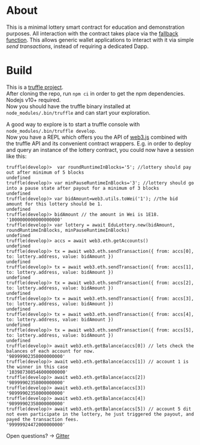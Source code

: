 # About

This is a minimal lottery smart contract for education and demonstration purposes.
All interaction with the contract takes place via the [fallback function](https://solidity.readthedocs.io/en/latest/contracts.html#fallback-function). This allows generic wallet applications to interact with it via simple _send transactions_, instead of requiring a dedicated Dapp.

# Build

This is a [truffle project](https://truffleframework.com/docs/truffle/overview).  
After cloning the repo, run `npm ci` in order to get the npm dependencies. Nodejs v10+ required.  
Now you should have the truffle binary installed at `node_modules/.bin/truffle` and can start your exploration.

A good way to explore is to start a truffle console with `node_modules/.bin/truffle develop`.  
Now you have a REPL which offers you the API of [web3.js](https://web3js.readthedocs.io/en/1.0/index.html) combined with the truffle API and its convenient contract wrappers. E.g. in order to deploy and query an instance of the lottery contract, you could now have a session like this:
```
truffle(develop)>  var roundRuntimeInBlocks='5'; //lottery should pay out after minimum of 5 blocks
undefined
truffle(develop)> var minPauseRuntimeInBlocks='3'; //lottery should go into a pause state after payout for a minimum of 3 blocks
undefined
truffle(develop)> var bidAmount=web3.utils.toWei('1'); //the bid amount for this lottery should be 1.
undefined
truffle(develop)> bidAmount // the amount in Wei is 1E18.
'1000000000000000000'
truffle(develop)> var lottery = await EduLottery.new(bidAmount, roundRuntimeInBlocks, minPauseRuntimeInBlocks)
undefined
truffle(develop)> accs = await web3.eth.getAccounts()
undefined
truffle(develop)> tx = await web3.eth.sendTransaction({ from: accs[0], to: lottery.address, value: bidAmount })
undefined
truffle(develop)> tx = await web3.eth.sendTransaction({ from: accs[1], to: lottery.address, value: bidAmount })
undefined
truffle(develop)> tx = await web3.eth.sendTransaction({ from: accs[2], to: lottery.address, value: bidAmount })
undefined
truffle(develop)> tx = await web3.eth.sendTransaction({ from: accs[3], to: lottery.address, value: bidAmount })
undefined
truffle(develop)> tx = await web3.eth.sendTransaction({ from: accs[4], to: lottery.address, value: bidAmount })
undefined
truffle(develop)> tx = await web3.eth.sendTransaction({ from: accs[5], to: lottery.address, value: bidAmount })
undefined
truffle(develop)> await web3.eth.getBalance(accs[0]) // lets check the balances of each account for now.
'98999902358000000000'
truffle(develop)> await web3.eth.getBalance(accs[1]) // account 1 is the winner in this case
'103987308546000000000'
truffle(develop)> await web3.eth.getBalance(accs[2]) 
'98999902358000000000'
truffle(develop)> await web3.eth.getBalance(accs[3])
'98999902358000000000'
truffle(develop)> await web3.eth.getBalance(accs[4])
'98999902358000000000'
truffle(develop)> await web3.eth.getBalance(accs[5]) // account 5 dit not even participate in the lottery, he just triggered the payout, and payed the transaction fees.
'99999924472000000000'
```

Open questions? -> [Gitter](https://gitter.im/lab10-collective/Lobby)
